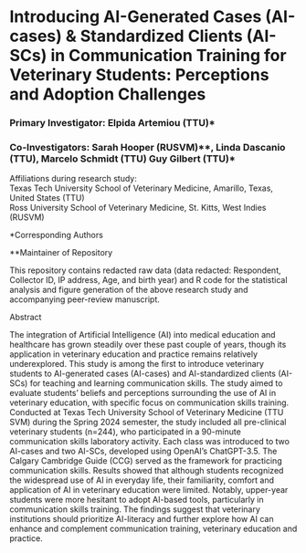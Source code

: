 # Introducing AI-Generated Cases (AI-cases) & Standardized Clients (AI-SCs) in Communication Training for Veterinary Students: Perceptions and Adoption Challenges 

### Primary Investigator: Elpida Artemiou (TTU)*
### Co-Investigators: Sarah Hooper (RUSVM)**, Linda Dascanio (TTU), Marcelo Schmidt (TTU) Guy Gilbert (TTU)*

Affiliations during research study:                                          
Texas Tech University School of Veterinary Medicine, Amarillo, Texas, United States (TTU)          
Ross University School of Veterinary Medicine, St. Kitts, West Indies (RUSVM)

*Corresponding Authors

**Maintainer of Repository

This repository contains redacted raw data (data redacted: Respondent, Collector ID, IP address, Age, and birth year) and R code for the statistical analysis and figure generation of the above research study and accompanying peer-review manuscript.

Abstract

The integration of Artificial Intelligence (AI) into medical education and healthcare has grown steadily over these past couple of years, though its application in veterinary education and practice remains relatively underexplored. This study is among the first to introduce veterinary students to AI-generated cases (AI-cases) and AI-standardized clients (AI-SCs) for teaching and learning communication skills. The study aimed to evaluate students’ beliefs and perceptions surrounding the use of AI in veterinary education, with specific focus on communication skills training. Conducted at Texas Tech University School of Veterinary Medicine (TTU SVM) during the Spring 2024 semester, the study included all pre-clinical veterinary students (n=244), who participated in a 90-minute communication skills laboratory activity. Each class was introduced to two AI-cases and two AI-SCs, developed using OpenAI’s ChatGPT-3.5. The Calgary Cambridge Guide (CCG) served as the framework for practicing communication skills. Results showed that although students recognized the widespread use of AI in everyday life, their familiarity, comfort and application of AI in veterinary education were limited. Notably, upper-year students were more hesitant to adopt AI-based tools, particularly in communication skills training. The findings suggest that veterinary institutions should prioritize AI-literacy and further explore how AI can enhance and complement communication training, veterinary education and practice. 
